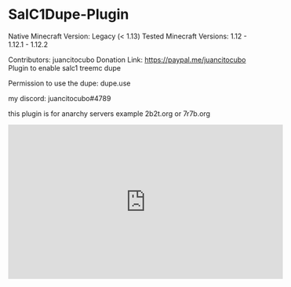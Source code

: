 # SalC1Dupe-Plugin

Native Minecraft Version: Legacy (< 1.13)
Tested Minecraft Versions: 1.12 - 1.12.1 - 1.12.2

Contributors: juancitocubo
Donation Link: https://paypal.me/juancitocubo
Plugin to enable salc1 treemc dupe

Permission to use the dupe: dupe.use

my discord: juancitocubo#4789

this plugin is for anarchy servers example 2b2t.org or 7r7b.org


<iframe width="560" height="315" src="https://www.youtube.com/embed/ZaRoMWUY-2g" title="YouTube video player" frameborder="0" allow="accelerometer; autoplay; clipboard-write; encrypted-media; gyroscope; picture-in-picture" allowfullscreen></iframe>
